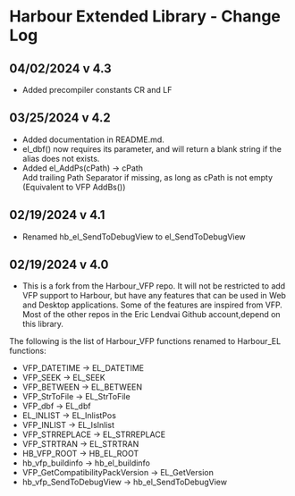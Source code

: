 # Harbour Extended Library - Change Log

## 04/02/2024 v 4.3
* Added precompiler constants CR and LF

## 03/25/2024 v 4.2
* Added documentation in README.md.
* el_dbf() now requires its parameter, and will return a blank string if the alias does not exists.
* Added el_AddPs(cPath) -> cPath   
  Add trailing Path Separator if missing, as long as cPath is not empty (Equivalent to VFP AddBs())   

## 02/19/2024 v 4.1
* Renamed hb_el_SendToDebugView to el_SendToDebugView

## 02/19/2024 v 4.0
* This is a fork from the Harbour_VFP repo. It will not be restricted to add VFP support to Harbour, but have any features that can be used in Web and Desktop applications. Some of the features are inspired from VFP. Most of the other repos in the Eric Lendvai Github account,depend on this library.

The following is the list of Harbour_VFP functions renamed to Harbour_EL functions:

* VFP_DATETIME     -> EL_DATETIME
* VFP_SEEK         -> EL_SEEK
* VFP_BETWEEN      -> EL_BETWEEN
* VFP_StrToFile    -> EL_StrToFile
* VFP_dbf          -> EL_dbf
* EL_INLIST        -> EL_InlistPos
* VFP_INLIST       -> EL_IsInlist
* VFP_STRREPLACE   -> EL_STRREPLACE
* VFP_STRTRAN      -> EL_STRTRAN
* HB_VFP_ROOT      -> HB_EL_ROOT
* hb_vfp_buildinfo -> hb_el_buildinfo
* VFP_GetCompatibilityPackVersion -> EL_GetVersion
* hb_vfp_SendToDebugView          -> hb_el_SendToDebugView
